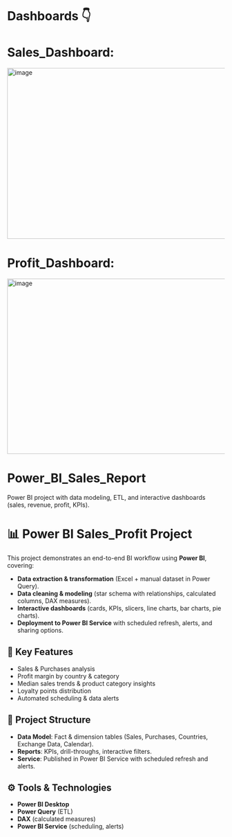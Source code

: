 # Dashboards 👇

# Sales_Dashboard:

<img width="695" height="395" alt="image" src="https://github.com/user-attachments/assets/42b1f28d-5c32-477d-bb9f-cefda202f475" />

# Profit_Dashboard:


<img width="723" height="405" alt="image" src="https://github.com/user-attachments/assets/9d30c55e-2365-4619-8649-8e8abe089c3d" />





# Power_BI_Sales_Report
 Power BI project with data modeling, ETL, and interactive dashboards (sales, revenue, profit, KPIs).


# 📊 Power BI Sales_Profit Project  

This project demonstrates an end-to-end BI workflow using **Power BI**, covering:  
- **Data extraction & transformation** (Excel + manual dataset in Power Query).  
- **Data cleaning & modeling** (star schema with relationships, calculated columns, DAX measures).  
- **Interactive dashboards** (cards, KPIs, slicers, line charts, bar charts, pie charts).  
- **Deployment to Power BI Service** with scheduled refresh, alerts, and sharing options.  

## 🚀 Key Features  
- Sales & Purchases analysis  
- Profit margin by country & category  
- Median sales trends & product category insights  
- Loyalty points distribution  
- Automated scheduling & data alerts  

## 📂 Project Structure  
- **Data Model**: Fact & dimension tables (Sales, Purchases, Countries, Exchange Data, Calendar).  
- **Reports**: KPIs, drill-throughs, interactive filters.  
- **Service**: Published in Power BI Service with scheduled refresh and alerts.  


## ⚙️ Tools & Technologies  
- **Power BI Desktop**  
- **Power Query** (ETL)  
- **DAX** (calculated measures)  
- **Power BI Service** (scheduling, alerts)  






